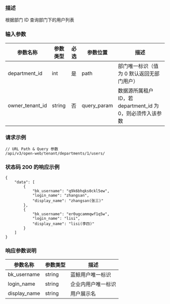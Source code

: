 ### 描述

根据部门 ID 查询部门下的用户列表

### 输入参数

| 参数名称            | 参数类型   | 必选 | 参数位置        | 描述                                      |
|-----------------|--------|----|-------------|-----------------------------------------|
| department_id   | int    | 是  | path        | 部门唯一标识（值为 0 默认返回无部门用户）                  |
| owner_tenant_id | string | 否  | query_param | 数据源所属租户 ID，若 department_id 为 0，则必须传入该参数 |

### 请求示例

```
// URL Path & Query 参数
/api/v3/open-web/tenant/departments/1/users/
```

### 状态码 200 的响应示例

```json5
{
    "data": [
        {
            "bk_username": "q9k6bhqks0ckl5ew",
            "login_name": "zhangsan",
            "display_name": "zhangsan(张三)"
        },
        {
            "bk_username": "er0ugcammqwf1q5w",
            "login_name": "lisi",
            "display_name": "lisi(李四)"
        }
    ]
}
```

### 响应参数说明

| 参数名称         | 参数类型   | 描述        |
|--------------|--------|-----------|
| bk_username  | string | 蓝鲸用户唯一标识  |
| login_name   | string | 企业内用户唯一标识 |
| display_name | string | 用户展示名     |
